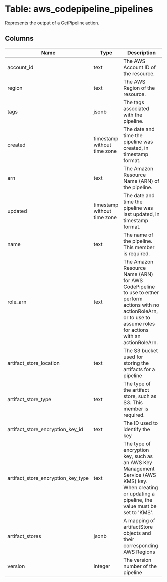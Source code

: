 
# Table: aws_codepipeline_pipelines
Represents the output of a GetPipeline action.
## Columns
| Name        | Type           | Description  |
| ------------- | ------------- | -----  |
|account_id|text|The AWS Account ID of the resource.|
|region|text|The AWS Region of the resource.|
|tags|jsonb|The tags associated with the pipeline.|
|created|timestamp without time zone|The date and time the pipeline was created, in timestamp format.|
|arn|text|The Amazon Resource Name (ARN) of the pipeline.|
|updated|timestamp without time zone|The date and time the pipeline was last updated, in timestamp format.|
|name|text|The name of the pipeline.  This member is required.|
|role_arn|text|The Amazon Resource Name (ARN) for AWS CodePipeline to use to either perform actions with no actionRoleArn, or to use to assume roles for actions with an actionRoleArn.|
|artifact_store_location|text|The S3 bucket used for storing the artifacts for a pipeline|
|artifact_store_type|text|The type of the artifact store, such as S3.  This member is required.|
|artifact_store_encryption_key_id|text|The ID used to identify the key|
|artifact_store_encryption_key_type|text|The type of encryption key, such as an AWS Key Management Service (AWS KMS) key. When creating or updating a pipeline, the value must be set to 'KMS'.|
|artifact_stores|jsonb|A mapping of artifactStore objects and their corresponding AWS Regions|
|version|integer|The version number of the pipeline|
